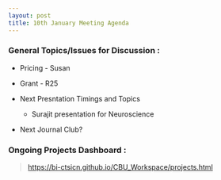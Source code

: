 ```yaml
---
layout: post
title: 10th January Meeting Agenda
---
```

### General Topics/Issues for Discussion :

* Pricing - Susan

* Grant - R25 

* Next Presntation Timings and Topics
  - Surajit presentation for Neuroscience

* Next Journal Club?

### Ongoing Projects Dashboard :

> https://bi-ctsicn.github.io/CBU_Workspace/projects.html
